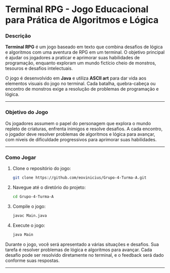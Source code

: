 # Terminal RPG - Jogo Educacional para Prática de Algoritmos e Lógica

### Descrição

**Terminal RPG** é um jogo baseado em texto que combina desafios de lógica e algoritmos com uma aventura de RPG em um terminal. O objetivo principal é ajudar os jogadores a praticar e aprimorar suas habilidades de programação, enquanto exploram um mundo fictício cheio de monstros, tesouros e desafios intelectuais.

O jogo é desenvolvido em **Java** e utiliza **ASCII art** para dar vida aos elementos visuais do jogo no terminal. Cada batalha, quebra-cabeça ou encontro de monstros exige a resolução de problemas de programação e lógica.

---

### Objetivo do Jogo

Os jogadores assumem o papel do personagem que explora o mundo repleto de criaturas, enfrenta inimigos e resolve desafios. A cada encontro, o jogador deve resolver problemas de algoritmos e lógica para avançar, com níveis de dificuldade progressivos para aprimorar suas habilidades.

---

### Como Jogar

1. Clone o repositório do jogo:
    ```bash
    git clone https://github.com/eovinicius/Grupo-4-Turma-A.git
    ```

2. Navegue até o diretório do projeto:
    ```bash
    cd Grupo-4-Turma-A
    ```

3. Compile o jogo:
    ```bash
    javac Main.java
    ```

4. Execute o jogo:
    ```bash
    java Main
    ```

Durante o jogo, você será apresentado a várias situações e desafios. Sua tarefa é resolver problemas de lógica e algoritmos para avançar. Cada desafio pode ser resolvido diretamente no terminal, e o feedback será dado conforme suas respostas.

---
